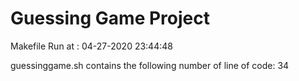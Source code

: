 # Guessing Game Project
Makefile Run at :
04-27-2020 23:44:48

guessinggame.sh contains the following number of line of code:
34
